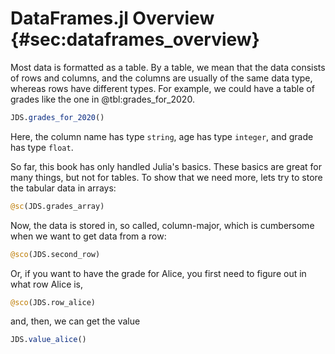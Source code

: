 # DataFrames.jl Overview {#sec:dataframes_overview}

Most data is formatted as a table.
By a table, we mean that the data consists of rows and columns, and the columns are usually of the same data type, whereas rows have different types.
For example, we could have a table of grades like the one in @tbl:grades_for_2020.

```jl
JDS.grades_for_2020()
```

Here, the column name has type `string`, age has type `integer`, and grade has type `float`.

So far, this book has only handled Julia's basics.
These basics are great for many things, but not for tables.
To show that we need more, lets try to store the tabular data in arrays:

```jl
@sc(JDS.grades_array)
```

Now, the data is stored in, so called, column-major, which is cumbersome when we want to get data from a row:

```jl
@sco(JDS.second_row)
```

Or, if you want to have the grade for Alice, you first need to figure out in what row Alice is,

```jl
@sco(JDS.row_alice)
```

and, then, we can get the value

```jl
JDS.value_alice()
```



